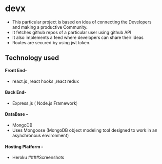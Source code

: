# devx
- This particular project is based on idea of connecting the Developers and making a productive Community.
- It fetches github repos of a particular user using github API
- It also implements a feed where developers can share their ideas
- Routes are secured by using jwt token.

## Technology used
#### Front End-
- react.js ,react hooks ,react redux
#### Back End- 
- Express.js ( Node.js Framework)
#### DataBase -
- MongoDB
- Uses Mongoose (MongoDB object modeling tool designed to work in an asynchronous environment)
#### Hosting Platform -
- Heroku
####Screenshots

![]()
